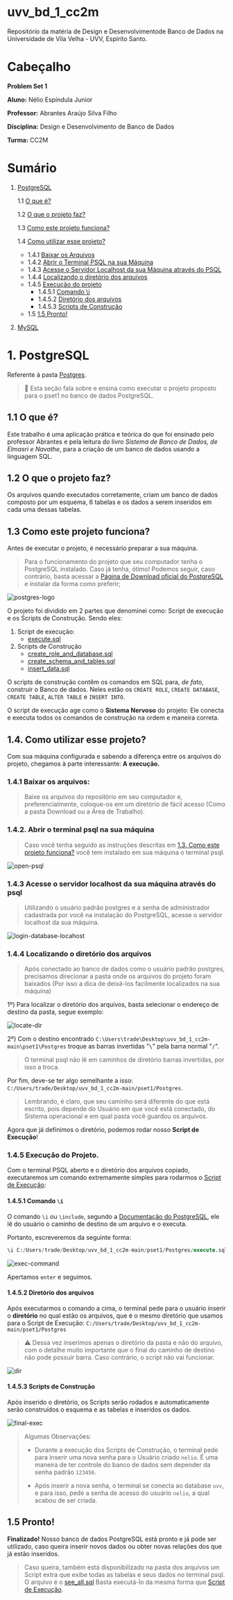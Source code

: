 # uvv_bd_1_cc2m
Repositório da matéria de Design e Desenvolvimentode Banco de Dados na Universidade de Vila Velha - UVV, Espírito Santo.

# Cabeçalho
**Problem Set 1**

**Aluno:** Nélio Espíndula Junior

**Professor:** Abrantes Araújo Silva Filho

**Disciplina:** Design e Desenvolvimento de Banco de Dados

**Turma:** CC2M

# Sumário
1. [PostgreSQL](#1-postgresql)
   
   1.1 [O que é?](#11-o-que-é)
   
   1.2 [O que o projeto faz?](#12-o-que-o-projeto-faz)

   1.3 [Como este projeto funciona?](#13-como-este-projeto-funciona)

   1.4 [Como utilizar esse projeto?](#14-como-utilizar-esse-projeto)
    * 1.4.1 [Baixar os Arquivos](#141-baixar-os-arquivos)
    * 1.4.2 [Abrir o Terminal PSQL na sua Máquina](#142-abrir-o-terminal-psql-na-sua-máquina)
    * 1.4.3 [Acesse o Servidor Localhost da sua Máquina através do PSQL](#143-acesse-o-servidor-localhost-da-sua-máquina-através-do-psql)
    * 1.4.4 [Localizando o diretório dos arquivos](#144-localizando-o-diretório-dos-arquivos)
    * 1.4.5 [Execução do projeto](#145-execução-do-projeto)
      - 1.4.5.1 [Comando \i](#1451-comando-i)
      - 1.4.5.2 [Diretório dos arquivos](#1452-diretório-dos-arquivos)
      - 1.4.5.3 [Scripts de Construção](#1453-scripts-de-construção)
    * 1.5 [1.5 Pronto!](#15-pronto)

2. [MySQL]()

# **1. PostgreSQL**
Referente à pasta [Postgres](/Postgres).
> 🔵 Esta seção fala sobre e ensina como executar o projeto proposto para o pset1 no banco de dados PostgreSQL.

## **1.1 O que é?**

Este trabalho é uma aplicação prática e teórica do que foi ensinado pelo professor Abrantes e pela leitura do livro *Sistema de Banco de Dados, de Elmasri e Navathe*, para a criação de um banco de dados usando a linguagem SQL.

## **1.2 O que o projeto faz?**

Os arquivos quando executados corretamente, criam um banco de dados composto por um esquema, 6 tabelas e os dados a serem inseridos em cada uma dessas tabelas.

## **1.3 Como este projeto funciona?**
Antes de executar o projeto, é necessário preparar a sua máquina.

>Para o funcionamento do projeto que seu computador tenha o PostgreSQL instalado. Caso já tenha, ótimo! Podemos seguir, caso contrário, basta acessar a [Página de Download oficial do PostgreSQL](https://www.postgresql.org/download/) e instalar da forma como preferir; 

![postgres-logo](https://www.benlcollins.com/wp-content/uploads/2018/11/postgresql-logo.png)

O projeto foi dividido em 2 partes que denominei como: Script de execução e os Scripts de Construção. Sendo eles:
1. Script de execução:
   - [execute.sql](Postgres/execute.sql)
2. Scripts de Construção
   - [create_role_and_database.sql](Postgres/create_role_and_database.sql)
   - [create_schema_and_tables.sql](Postgres/create_schema_and_tables.sql)
   - [insert_data.sql](Postgres/insert_data.sql)

O scripts de construção contêm os comandos em SQL para, *de fato*, construir o Banco de dados. Neles estão os `CREATE ROLE`, `CREATE DATABASE`, `CREATE TABLE`, `ALTER TABLE` e `INSERT INTO`.

O script de execução age como o **Sistema Nervoso** do projeto: Ele conecta e executa todos os comandos de construção na ordem e maneira correta.

## **1.4. Como utilizar esse projeto?**
Com sua máquina configurada e sabendo a diferença entre os arquivos do projeto, chegamos à parte interessante: **A execução.**

### **1.4.1 Baixar os arquivos:**
> Baixe os arquivos do repositório em seu computador e, preferencialmente, coloque-os em um diretório de fácil acesso (Como a pasta Download ou a Área de Trabalho).

### **1.4.2. Abrir o terminal psql na sua máquina**
> Caso você tenha seguido as instruções descritas em [1.3. Como este projeto funciona?](#13-como-este-projeto-funciona) você tem instalado em sua máquina o terminal psql.

![open-psql](https://s7.gifyu.com/images/STEP-1.md.gif)

### **1.4.3 Acesse o servidor localhost da sua máquina através do psql**

> Utilizando o usuário padrão postgres e a senha de administrador cadastrada por você na instalação do PostgreSQL, acesse o servidor localhost da sua máquina.

![login-database-locahost](https://s7.gifyu.com/images/step2.md.gif)

### **1.4.4 Localizando o diretório dos arquivos**

> Após conectado ao banco de dados como o usuário padrão postgres, precisamos direcionar a pasta onde os arquivos do projeto foram baixados (Por isso a dica de deixá-los facilmente localizados na sua máquina)

1º) Para localizar o diretório dos arquivos, basta selecionar o endereço de destino da pasta, segue exemplo:

![locate-dir](https://s7.gifyu.com/images/step3.md.gif)

2º) Com o destino encontrado ```C:\Users\trade\Desktop\uvv_bd_1_cc2m-main\pset1\Postgres``` troque as barras invertidas "`\`" pela barra normal "`/`".

> O terminal psql não lê em caminhos de diretório barras invertidas, por isso a troca.

Por fim, deve-se ter algo semelhante a isso: ```C:/Users/trade/Desktop/uvv_bd_1_cc2m-main/pset1/Postgres```.

> Lembrando, é claro, que seu caminho será diferente do que está escrito, pois depende do Usuário em que você está conectado, do Sistema operacional e em qual pasta você guardou os arquivos.

Agora que já definimos o diretório, podemos rodar nosso **__Script de Execução__**!

### **1.4.5 Execução do Projeto.**

Com o terminal PSQL aberto e o diretório dos arquivos copiado, executaremos um comando extremamente simples para rodarmos o [Script de Execução](Postgres/execute.sql):

#### **1.4.5.1 Comando `\i`**

O comando `\i` ou `\include`, segundo a [Documentação do PostgreSQL](https://www.postgresql.org/docs/current/app-psql.html), ele lê do usuário o caminho de destino de um arquivo e o executa.

Portanto, escreveremos da seguinte forma:

```sql
\i C:/Users/trade/Desktop/uvv_bd_1_cc2m-main/pset1/Postgres/execute.sql
```
![exec-command](https://i.imgur.com/Bs5Y1zc.png)

Apertamos `enter` e seguimos.

#### **1.4.5.2 Diretório dos arquivos**

Após executarmos o comando a cima, o terminal pede para o usuário inserir o **diretório** no qual estão os arquivos, que é o mesmo diretório que usamos para o Script de Execução: ```C:/Users/trade/Desktop/uvv_bd_1_cc2m-main/pset1/Postgres```

> ⚠ Dessa vez inserimos apenas o diretório da pasta e não do arquivo, com o detalhe muito importante que o final do caminho de destino não pode possuir barra. Caso contrário, o script não vai funcionar.

![dir](https://i.imgur.com/Kpj8EG4.png)

#### **1.4.5.3 Scripts de Construção**

Após inserido o diretório, os Scripts serão rodados e automaticamente serão construídos o esquema e as tabelas e inseridos os dados.

![final-exec](https://s7.gifyu.com/images/step4.gif)

> Algumas Observações:
> - Durante a execução dos Scripts de Construção, o terminal pede para inserir uma nova senha para o Usuário criado `nelio`. É uma maneira de ter controle do banco de dados sem depender da senha padrão `123456`.
> 
> - Após inserir a nova senha, o terminal se conecta ao database `uvv`, e para isso, pede a senha de acesso do usuário `nelio`, a qual acabou de ser criada.


## **1.5 Pronto!**

**Finalizado!** Nosso banco de dados PostgreSQL está pronto e já pode ser utilizado, caso queira inserir novos dados ou obter novas relações dos que já estão inseridos.

> Caso queira, também está disponibilizado na pasta dos arquivos um Script extra que exibe todas as tabelas e seus dados no terminal psql.
> O arquivo é o [see_all.sql](Postgres/see_all.sql)
> Basta executá-lo da mesma forma que [Script de Execução](Postgres/execute.sql).